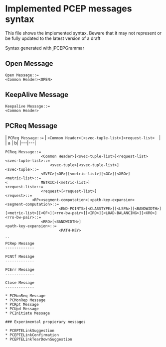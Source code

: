 Implemented PCEP messages syntax
====================================

This file shows the implemented syntax.
Beware that it may not represent or be fully updated to the latest version of a draft

Syntax generated with jPCEPGrammar

Open Message
------------
```
Open Message::=
<Common Header><OPEN>
```

KeepAlive Message
-----------------
```
Keepalive Message::=
<Common Header>
```

PCReq Message
-------------
| ```PCReq Message::=``` |  ```<Common Header>[<svec-tuple-list>]<request-list>  ```|
|  a |  b| 
|---|---|

```
PCReq Message::=
				<Common Header>[<svec-tuple-list>]<request-list>
<svec-tuple-list>::=
					<svec-tuple>[<svec-tuple-list>]
<svec-tuple>::=
				<SVEC>[<OF>][<metric-list>][<GC>][<XRO>]
<metric-list>::=
<				METRIC>[<metric-list>]
<request-list>::=
				<request>[<request-list>]
<request>::=
			<RP><segment-computation>|<path-key-expansion>
<segment-computation>::=
						<END-POINTS>[<CLASSTYPE>][<LSPA>][<BANDWIDTH>][<metric-list>][<OF>][<rro-bw-pair>][<IRO>][<LOAD-BALANCING>][<XRO>]
<rro-bw-pair>::=
				<RRO>[<BANDWIDTH>]
<path-key-expansion>::=
						<PATH-KEY>
     
``
PCRep Message
-------------

PCNtf Message
-------------

PCErr Message
-------------

Close Message
-------------

* PCMonReq Message
* PCMonRep Message
* PCRpt Message
* PCUpd Message
* PCInitiate Message

### Experimental propierary messages

* PCEPTELinkSuggestion
* PCEPTELinkConfirmation
* PCEPTELinkTearDownSuggestion



